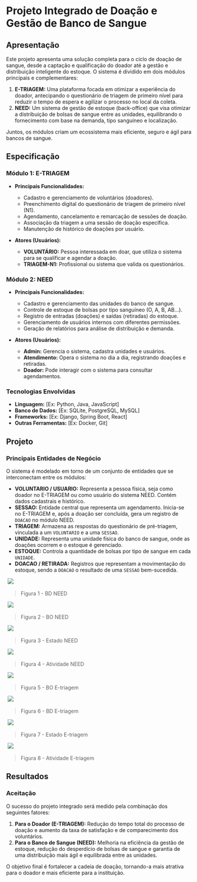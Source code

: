 # Projeto Integrado de Doação e Gestão de Banco de Sangue

## Apresentação

Este projeto apresenta uma solução completa para o ciclo de doação de sangue, desde a captação e qualificação do doador até a gestão e distribuição inteligente do estoque. O sistema é dividido em dois módulos principais e complementares:

1.  **E-TRIAGEM:** Uma plataforma focada em otimizar a experiência do doador, antecipando o questionário de triagem de primeiro nível para reduzir o tempo de espera e agilizar o processo no local da coleta.
2.  **NEED:** Um sistema de gestão de estoque (back-office) que visa otimizar a distribuição de bolsas de sangue entre as unidades, equilibrando o fornecimento com base na demanda, tipo sanguíneo e localização.

Juntos, os módulos criam um ecossistema mais eficiente, seguro e ágil para bancos de sangue.

## Especificação

### Módulo 1: E-TRIAGEM

-   **Principais Funcionalidades:**
    -   Cadastro e gerenciamento de voluntários (doadores).
    -   Preenchimento digital do questionário de triagem de primeiro nível (N1).
    -   Agendamento, cancelamento e remarcação de sessões de doação.
    -   Associação da triagem a uma sessão de doação específica.
    -   Manutenção de histórico de doações por usuário.

-   **Atores (Usuários):**
    -   **VOLUNTÁRIO:** Pessoa interessada em doar, que utiliza o sistema para se qualificar e agendar a doação.
    -   **TRIAGEM-N1:** Profissional ou sistema que valida os questionários.

### Módulo 2: NEED

-   **Principais Funcionalidades:**
    -   Cadastro e gerenciamento das unidades do banco de sangue.
    -   Controle de estoque de bolsas por tipo sanguíneo (O, A, B, AB...).
    -   Registro de entradas (doações) e saídas (retiradas) do estoque.
    -   Gerenciamento de usuários internos com diferentes permissões.
    -   Geração de relatórios para análise de distribuição e demanda.

-   **Atores (Usuários):**
    -   **Admin:** Gerencia o sistema, cadastra unidades e usuários.
    -   **Atendimento:** Opera o sistema no dia a dia, registrando doações e retiradas.
    -   **Doador:** Pode interagir com o sistema para consultar agendamentos.

### Tecnologias Envolvidas

-   **Linguagem:** [Ex: Python, Java, JavaScript]
-   **Banco de Dados:** [Ex: SQLite, PostgreSQL, MySQL]
-   **Frameworks:** [Ex: Django, Spring Boot, React]
-   **Outras Ferramentas:** [Ex: Docker, Git]

## Projeto

### Principais Entidades de Negócio

O sistema é modelado em torno de um conjunto de entidades que se interconectam entre os módulos:

-   **VOLUNTARIO / USUARIO:** Representa a pessoa física, seja como doador no E-TRIAGEM ou como usuário do sistema NEED. Contém dados cadastrais e histórico.
-   **SESSAO:** Entidade central que representa um agendamento. Inicia-se no E-TRIAGEM e, após a doação ser concluída, gera um registro de `DOACAO` no módulo NEED.
-   **TRIAGEM:** Armazena as respostas do questionário de pré-triagem, vinculada a um `VOLUNTARIO` e a uma `SESSAO`.
-   **UNIDADE:** Representa uma unidade física do banco de sangue, onde as doações ocorrem e o estoque é gerenciado.
-   **ESTOQUE:** Controla a quantidade de bolsas por tipo de sangue em cada `UNIDADE`.
-   **DOACAO / RETIRADA:** Registros que representam a movimentação do estoque, sendo a `DOACAO` o resultado de uma `SESSAO` bem-sucedida.

  ![]()
<img src="https://github.com/facclab-opositivo/maistriagem-/blob/main/projetos/Captura%20de%20tela%202025-09-25%20202225.png">
> Figura 1 - BD NEED

![]()
<img src="https://github.com/facclab-opositivo/maistriagem-/blob/main/projetos/Captura%20de%20tela%202025-09-25%20203901.png">
> Figura 2 - BO NEED

![]()
<img src="https://github.com/facclab-opositivo/maistriagem-/blob/main/projetos/WhatsApp%20Image%202025-10-02%20at%2020.19.10.jpeg">
> Figura 3 - Estado NEED

![]()
<img src="https://github.com/facclab-opositivo/maistriagem-/blob/main/projetos/Captura%20de%20tela%202025-10-02%20203149.png">
> Figura 4 - Atividade NEED

![]()
<img src="https://github.com/facclab-opositivo/maistriagem-/blob/main/projetos/Untitled%20diagram%20_%20Mermaid%20Chart-2025-09-25-231821.png">
> Figura 5 - BO E-triagem

![]()
<img src="https://github.com/facclab-opositivo/maistriagem-/blob/main/projetos/Untitled%20diagram%20_%20Mermaid%20Chart-2025-09-25-232014.png">
> Figura 6 - BD E-triagem 

![]()
<img src="https://github.com/facclab-opositivo/maistriagem-/blob/main/projetos/Captura%20de%20tela%202025-10-02%20201536.png">
> Figura 7 - Estado E-triagem

![]()
<img src="https://github.com/facclab-opositivo/maistriagem-/blob/main/projetos/WhatsApp%20Image%202025-10-02%20at%2020.32.23.jpeg">
> Figura 8 - Atividade E-triagem


## Resultados

### Aceitação

O sucesso do projeto integrado será medido pela combinação dos seguintes fatores:

1.  **Para o Doador (E-TRIAGEM):** Redução do tempo total do processo de doação e aumento da taxa de satisfação e de comparecimento dos voluntários.
2.  **Para o Banco de Sangue (NEED):** Melhoria na eficiência da gestão de estoque, redução do desperdício de bolsas de sangue e garantia de uma distribuição mais ágil e equilibrada entre as unidades.

O objetivo final é fortalecer a cadeia de doação, tornando-a mais atrativa para o doador e mais eficiente para a instituição.
